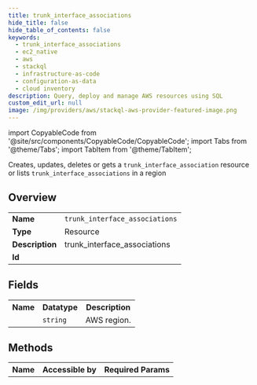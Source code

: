 ```yaml
---
title: trunk_interface_associations
hide_title: false
hide_table_of_contents: false
keywords:
  - trunk_interface_associations
  - ec2_native
  - aws
  - stackql
  - infrastructure-as-code
  - configuration-as-data
  - cloud inventory
description: Query, deploy and manage AWS resources using SQL
custom_edit_url: null
image: /img/providers/aws/stackql-aws-provider-featured-image.png
---
```


import CopyableCode from '@site/src/components/CopyableCode/CopyableCode';
import Tabs from '@theme/Tabs';
import TabItem from '@theme/TabItem';

Creates, updates, deletes or gets a <code>trunk_interface_association</code> resource or lists <code>trunk_interface_associations</code> in a region

## Overview
<table><tbody>
<tr><td><b>Name</b></td><td><code>trunk_interface_associations</code></td></tr>
<tr><td><b>Type</b></td><td>Resource</td></tr>
<tr><td><b>Description</b></td><td>trunk_interface_associations</td></tr>
<tr><td><b>Id</b></td><td><CopyableCode code="aws.ec2_native.trunk_interface_associations" /></td></tr>
</tbody></table>

## Fields
<table><tbody><tr><th>Name</th><th>Datatype</th><th>Description</th></tr><tr><td><CopyableCode code="region" /></td><td><code>string</code></td><td>AWS region.</td></tr>
</tbody></table>

## Methods

<table><tbody>
  <tr>
    <th>Name</th>
    <th>Accessible by</th>
    <th>Required Params</th>
  </tr>
</tbody></table>






